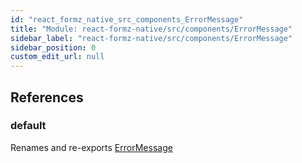 ```yaml
---
id: "react_formz_native_src_components_ErrorMessage"
title: "Module: react-formz-native/src/components/ErrorMessage"
sidebar_label: "react-formz-native/src/components/ErrorMessage"
sidebar_position: 0
custom_edit_url: null
---
```


## References

### default

Renames and re-exports [ErrorMessage](react_formz_native_src_components_ErrorMessage_ErrorMessage.md#errormessage)
